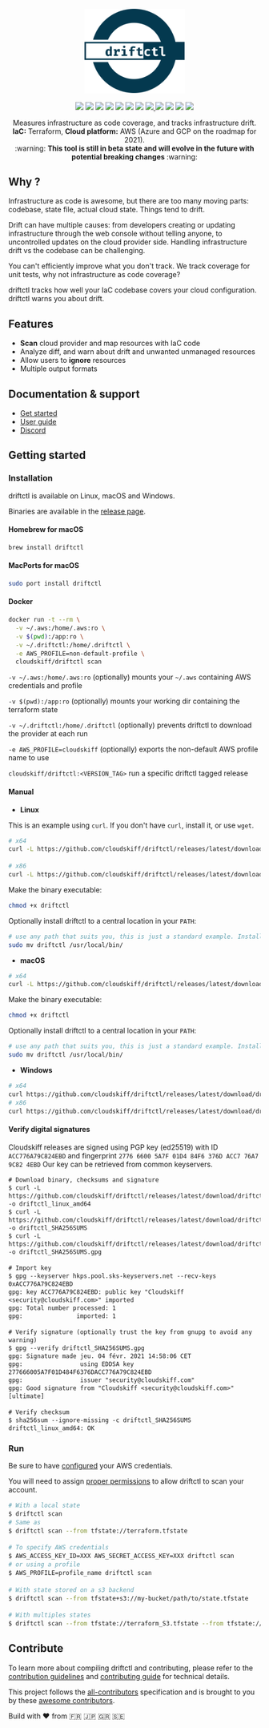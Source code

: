<p align="center">
  <img width="201" src="assets/new_icon.svg" alt="Driftctl">
</p>

<p align="center">
  <img src="https://circleci.com/gh/cloudskiff/driftctl.svg?style=shield"/>
  <img src="https://goreportcard.com/badge/github.com/cloudskiff/driftctl"/>
  <img src="https://img.shields.io/github/license/cloudskiff/driftctl">
  <img src="https://img.shields.io/github/v/release/cloudskiff/driftctl">
  <img src="https://img.shields.io/github/go-mod/go-version/cloudskiff/driftctl">
  <img src="https://img.shields.io/github/downloads/cloudskiff/driftctl/total.svg"/>
  <img src="https://img.shields.io/bintray/dt/homebrew/bottles/driftctl?label=homebrew"/>
  <a href="https://codecov.io/gh/cloudskiff/driftctl">
    <img src="https://codecov.io/gh/cloudskiff/driftctl/branch/main/graph/badge.svg?token=8C5R02G5S7"/>
  </a>
  <img src="https://img.shields.io/docker/pulls/cloudskiff/driftctl"/>
  <img src="https://img.shields.io/microbadger/layers/cloudskiff/driftctl"/>
  <img src="https://img.shields.io/docker/image-size/cloudskiff/driftctl"/>
  <a href="https://discord.gg/NMCBxtD7Nd">
    <img src="https://img.shields.io/discord/783720783469871124?color=%237289da&label=discord&logo=discord"/>
  </a>
</p>

<p align="center">
  Measures infrastructure as code coverage, and tracks infrastructure drift.<br>
  <strong>IaC:</strong> Terraform, <strong>Cloud platform:</strong> AWS (Azure and GCP on the roadmap for 2021).<br>
  :warning: <strong>This tool is still in beta state and will evolve in the future with potential breaking changes</strong> :warning:
</p>

## Why ?

Infrastructure as code is awesome, but there are too many moving parts: codebase, state file, actual cloud state. Things tend to drift.

Drift can have multiple causes: from developers creating or updating infrastructure through the web console without telling anyone, to uncontrolled updates on the cloud provider side. Handling infrastructure drift vs the codebase can be challenging.

You can't efficiently improve what you don't track. We track coverage for unit tests, why not infrastructure as code coverage?

driftctl tracks how well your IaC codebase covers your cloud configuration. driftctl warns you about drift.

## Features

- **Scan** cloud provider and map resources with IaC code
- Analyze diff, and warn about drift and unwanted unmanaged resources
- Allow users to **ignore** resources
- Multiple output formats

## Documentation & support

- [Get started](https://driftctl.com/product/quick-tutorial/)
- [User guide](doc/README.md)
- [Discord](https://discord.gg/NMCBxtD7Nd)

## Getting started

### Installation

driftctl is available on Linux, macOS and Windows.

Binaries are available in the [release page](https://github.com/cloudskiff/driftctl/releases).

#### Homebrew for macOS

```bash
brew install driftctl
```

#### MacPorts for macOS

```bash
sudo port install driftctl
```

#### Docker

```bash
docker run -t --rm \
  -v ~/.aws:/home/.aws:ro \
  -v $(pwd):/app:ro \
  -v ~/.driftctl:/home/.driftctl \
  -e AWS_PROFILE=non-default-profile \
  cloudskiff/driftctl scan
```

`-v ~/.aws:/home/.aws:ro` (optionally) mounts your `~/.aws` containing AWS credentials and profile

`-v $(pwd):/app:ro` (optionally) mounts your working dir containing the terraform state

`-v ~/.driftctl:/home/.driftctl` (optionally) prevents driftctl to download the provider at each run

`-e AWS_PROFILE=cloudskiff` (optionally) exports the non-default AWS profile name to use

`cloudskiff/driftctl:<VERSION_TAG>` run a specific driftctl tagged release

#### Manual

- **Linux**

This is an example using `curl`. If you don't have `curl`, install it, or use `wget`.

```bash
# x64
curl -L https://github.com/cloudskiff/driftctl/releases/latest/download/driftctl_linux_amd64 -o driftctl

# x86
curl -L https://github.com/cloudskiff/driftctl/releases/latest/download/driftctl_linux_386 -o driftctl
```

Make the binary executable:

```bash
chmod +x driftctl
```

Optionally install driftctl to a central location in your `PATH`:

```bash
# use any path that suits you, this is just a standard example. Install sudo if needed.
sudo mv driftctl /usr/local/bin/
```

- **macOS**

```bash
# x64
curl -L https://github.com/cloudskiff/driftctl/releases/latest/download/driftctl_darwin_amd64 -o driftctl
```

Make the binary executable:

```bash
chmod +x driftctl
```

Optionally install driftctl to a central location in your `PATH`:

```bash
# use any path that suits you, this is just a standard example. Install sudo if needed.
sudo mv driftctl /usr/local/bin/
```

- **Windows**

```bash
# x64
curl https://github.com/cloudskiff/driftctl/releases/latest/download/driftctl_windows_amd64.exe -o driftctl.exe
# x86
curl https://github.com/cloudskiff/driftctl/releases/latest/download/driftctl_windows_386.exe -o driftctl.exe
```

#### Verify digital signatures

Cloudskiff releases are signed using PGP key (ed25519) with ID `ACC776A79C824EBD` and fingerprint `2776 6600 5A7F 01D4 84F6 376D ACC7 76A7 9C82 4EBD`
Our key can be retrieved from common keyservers.

```shell
# Download binary, checksums and signature
$ curl -L https://github.com/cloudskiff/driftctl/releases/latest/download/driftctl_linux_amd64 -o driftctl_linux_amd64
$ curl -L https://github.com/cloudskiff/driftctl/releases/latest/download/driftctl_SHA256SUMS -o driftctl_SHA256SUMS
$ curl -L https://github.com/cloudskiff/driftctl/releases/latest/download/driftctl_SHA256SUMS.gpg -o driftctl_SHA256SUMS.gpg

# Import key
$ gpg --keyserver hkps.pool.sks-keyservers.net --recv-keys 0xACC776A79C824EBD
gpg: key ACC776A79C824EBD: public key "Cloudskiff <security@cloudskiff.com>" imported
gpg: Total number processed: 1
gpg:               imported: 1

# Verify signature (optionally trust the key from gnupg to avoid any warning)
$ gpg --verify driftctl_SHA256SUMS.gpg
gpg: Signature made jeu. 04 févr. 2021 14:58:06 CET
gpg:                using EDDSA key 277666005A7F01D484F6376DACC776A79C824EBD
gpg:                issuer "security@cloudskiff.com"
gpg: Good signature from "Cloudskiff <security@cloudskiff.com>" [ultimate]

# Verify checksum
$ sha256sum --ignore-missing -c driftctl_SHA256SUMS
driftctl_linux_amd64: OK
```

### Run

Be sure to have [configured](doc/cmd/scan/supported_resources/aws.md#authentication) your AWS credentials.

You will need to assign [proper permissions](doc/cmd/scan/supported_resources/aws.md#least-privileged-policy) to allow driftctl to scan your account.

```bash
# With a local state
$ driftctl scan
# Same as
$ driftctl scan --from tfstate://terraform.tfstate

# To specify AWS credentials
$ AWS_ACCESS_KEY_ID=XXX AWS_SECRET_ACCESS_KEY=XXX driftctl scan
# or using a profile
$ AWS_PROFILE=profile_name driftctl scan

# With state stored on a s3 backend
$ driftctl scan --from tfstate+s3://my-bucket/path/to/state.tfstate

# With multiples states
$ driftctl scan --from tfstate://terraform_S3.tfstate --from tfstate://terraform_VPC.tfstate
```

## Contribute

To learn more about compiling driftctl and contributing, please refer to the [contribution guidelines](.github/CONTRIBUTING.md) and [contributing guide](doc/contributing/README.md) for technical details.

This project follows the [all-contributors](https://github.com/all-contributors/all-contributors) specification and is brought to you by these [awesome contributors](CONTRIBUTORS.md).

Build with ❤️️ from 🇫🇷 🇯🇵 🇬🇷 🇸🇪

